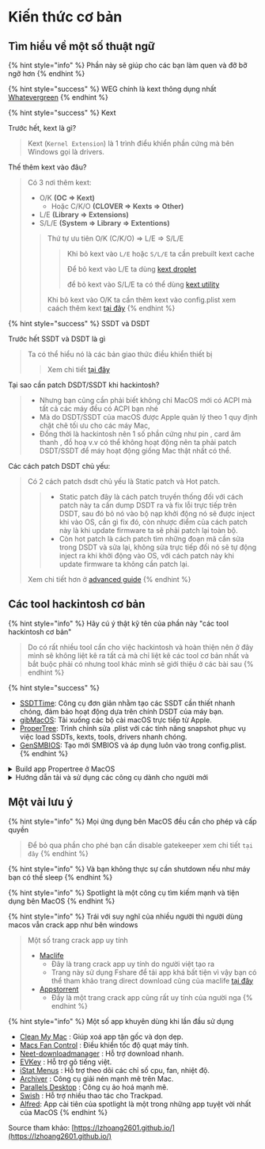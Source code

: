 # Kiến thức cơ bản

## Tìm hiểu về một số thuật ngữ

{% hint style="info" %}
Phần này sẽ giúp cho các bạn làm quen và đỡ bỡ ngỡ hơn
{% endhint %}

{% hint style="success" %}
WEG chính là kext thông dụng nhất [Whatevergreen](https://github.com/acidanthera/WhateverGreen/releases)
{% endhint %}

{% hint style="success" %}
Kext

Trước hết, kext là gì?&#x20;

> Kext (`Kernel Extension`) là 1 trình điểu khiển phần cứng mà bên Windows gọi là drivers.&#x20;

Thế thêm kext vào đâu?

> Có 3 nơi thêm kext:
>
> * O/K **(OC ⇒ Kext)**&#x20;
>   * Hoặc C/K/O **(CLOVER ⇒ Kexts ⇒ Other)**
> * L/E **(Library ⇒ Extensions)**
> * S/L/E **(System ⇒ Library ⇒ Extentions)**
>
> > Thứ tự ưu tiên O/K (C/K/O) ⇒ L/E ⇒ S/L/E&#x20;
> >
> > > Khi bỏ kext vào `L/E` hoặc `S/L/E` ta cần prebuilt kext cache
> > >
> > > Để bỏ kext vào L/E ta dùng [kext droplet](https://github.com/chris1111/Kext-Droplet-Big-Sur/releases)
> > >
> > > &#x20;để bỏ kext vào S/L/E ta có thể dùng [kext utility](https://taimienphi.vn/download-kext-utility-for-mac-34434)
> >
> > Khi bỏ kext vào O/K ta cần thêm kext vào config.plist xem caách thêm kext [tại đây](tim-hieu-chi-tiet-ve-config.plist.md#cach-oc\_snapshot)
{% endhint %}

{% hint style="success" %}
SSDT và DSDT

Trước hết SSDT và DSDT là gì&#x20;

> Ta có thể hiểu nó là các bản giao thức điều khiển thiết bị
>
> > Xem chi tiết [tại đây](https://en.wikipedia.org/wiki/Advanced\_Configuration\_and\_Power\_Interface)

Tại sao cần patch DSDT/SSDT khi hackintosh?

> * Nhưng bạn cũng cần phải biết không chỉ MacOS mới có ACPI mà tất cả các máy đều có ACPI bạn nhé
> * Mà do DSDT/SSDT của macOS được Apple quản lý theo 1 quy định chặt chẽ tối ưu cho các máy Mac,&#x20;
> * Đồng thời là hackintosh nên 1 số phần cứng như pin , card âm thanh , đồ hoạ v.v có thể không hoạt động nên ta phải patch DSDT/SSDT để máy hoạt động giống Mac thật nhất có thể.

Các cách patch DSDT chủ yếu:

> Có 2 cách patch dsdt chủ yếu là Static patch và Hot patch.
>
> > * Static patch đây là cách patch truyền thống đối với cách patch này ta cần dump DSDT ra và fix lỗi trực tiếp trên DSDT, sau đó bỏ nó vào bộ nạp khởi động nó sẽ được inject khi vào OS, cần gì fix đó, còn nhược điểm của cách patch này là khi update firmware ta sẽ phải patch lại toàn bộ.
> > * Còn hot patch là cách patch tìm những đoạn mã cần sửa trong DSDT và sửa lại, không sửa trực tiếp đối nó sẽ tự động inject ra khi khởi động vào OS, với cách patch này khi update firmware ta không cần patch lại.
>
> Xem chi tiết hơn ở [advanced guide](https://app.gitbook.com/o/B8HM8XRPfWObZ0DhTF5r/s/WaDTVx2hJ0rjBEHrlRj9/)
{% endhint %}

## Các tool hackintosh cơ bản

{% hint style="info" %}
Hãy cú ý thật kỹ tên của phần này "các tool hackintosh cơ bản"

> Do có rất nhiều tool cần cho việc hackintosh và hoàn thiện nên ở đây mình sẽ không liệt kê ra tất cả mà chỉ liệt kê các tool cơ bản nhất và bắt buộc phải có nhưng tool khác mình sẽ giới thiệu ở các bài sau
{% endhint %}

{% hint style="success" %}
* [SSDTTime](https://github.com/corpnewt/SSDTTime): Công cụ đơn giản nhằm tạo các SSDT cần thiết nhanh chóng, đảm bảo hoạt động dựa trên chính DSDT của máy bạn.
* [gibMacOS](https://github.com/corpnewt/gibMacOS): Tải xuống các bộ cài macOS trực tiếp từ Apple.
* [ProperTree](https://github.com/corpnewt/ProperTree): Trình chỉnh sửa .plist với các tính năng snapshot phục vụ việc load SSDTs, kexts, tools, drivers nhanh chóng.
* [GenSMBIOS](https://github.com/corpnewt/GenSMBIOS): Tạo mới SMBIOS và áp dụng luôn vào trong config.plist.
{% endhint %}

<details>

<summary>Build app Propertree ở MacOS</summary>

* B1: Tải [ProperTree](https://github.com/corpnewt/ProperTree)
* B2: Giải nén và mở folder `Scripts`.
* B3: Mở file ​​`buildapp-select.command`

[![](https://camo.githubusercontent.com/69d381c3f92bba5bd9043eec975defb4de3c566388390fdd1c3d65a94427481e/68747470733a2f2f6c68352e676f6f676c6575736572636f6e74656e742e636f6d2f377567313468485f6a41423249564d5234336e374b50574a566f685847553632484632726a4e724158787650496f474a70417234506145616f7847746f687458676134346f714937517a716339735054797973397559734b654c654d674c4859486f4345514948384e506330416d657135696a36654d76563957746753496a744b70564e6b7646373d7330)](https://camo.githubusercontent.com/69d381c3f92bba5bd9043eec975defb4de3c566388390fdd1c3d65a94427481e/68747470733a2f2f6c68352e676f6f676c6575736572636f6e74656e742e636f6d2f377567313468485f6a41423249564d5234336e374b50574a566f685847553632484632726a4e724158787650496f474a70417234506145616f7847746f687458676134346f714937517a716339735054797973397559734b654c654d674c4859486f4345514948384e506330416d657135696a36654d76563957746753496a744b70564e6b7646373d7330)

* B4: Chọn phiên bản python
  * Tuỳ theo sở thích mà các bạn chọn phiên bản phù hợp&#x20;
    * Nhưng ở đây mình khuyến khích các bạn nên chọn bản đầu tiên.&#x20;
  * Nếu như các bạn chưa cài đặt python thì sript sẽ cài cho bạn việc của bạn chỉ là xác nhận muốn cài hay không bằng cách nhập `y` hoặc `n`
* B5: Các bạn ra ngoài folder sẽ thấy có app `ProperTree`  chỉ cần kéo nó vào `applications` để sử dụng

[![](https://camo.githubusercontent.com/cf1d910d585155aa6587d3ef23c9e0da397ca0101ccaa809ac454d5a3d88f689/68747470733a2f2f6c68332e676f6f676c6575736572636f6e74656e742e636f6d2f6d47456356337a6172445f7a7469585a32315a474c6559567965646a524c6b4451334a7955646136543632585a34535f6750374c6936735146585f374733796b7a4f6d53704d426e755a532d7a3134713859416463455831545843384463455f6a347750536e564c41774c72626d7567686a6873366b6e2d4567436f427454704f7139346a6363313d7330)](https://camo.githubusercontent.com/cf1d910d585155aa6587d3ef23c9e0da397ca0101ccaa809ac454d5a3d88f689/68747470733a2f2f6c68332e676f6f676c6575736572636f6e74656e742e636f6d2f6d47456356337a6172445f7a7469585a32315a474c6559567965646a524c6b4451334a7955646136543632585a34535f6750374c6936735146585f374733796b7a4f6d53704d426e755a532d7a3134713859416463455831545843384463455f6a347750536e564c41774c72626d7567686a6873366b6e2d4567436f427454704f7139346a6363313d7330)

[![](https://camo.githubusercontent.com/d30a1787dbf3cfe98912ab888e9b9f87fdf069a63f4a0140aa7ddc8326cbd40b/68747470733a2f2f6c68352e676f6f676c6575736572636f6e74656e742e636f6d2f376f55366c333563754a525449547a64674f707839704941597367316c59586e41323544345a7a7038344154616f765a7832306f733650596874376e5a655f47474538444d44544143595573666d6b424e3874416a6a32386a4b64483648372d6752723363506d6c61474f6f4d75363365346c6279307457426a7644687755784a687a7839594b713d7330)](https://camo.githubusercontent.com/d30a1787dbf3cfe98912ab888e9b9f87fdf069a63f4a0140aa7ddc8326cbd40b/68747470733a2f2f6c68352e676f6f676c6575736572636f6e74656e742e636f6d2f376f55366c333563754a525449547a64674f707839704941597367316c59586e41323544345a7a7038344154616f765a7832306f733650596874376e5a655f47474538444d44544143595573666d6b424e3874416a6a32386a4b64483648372d6752723363506d6c61474f6f4d75363365346c6279307457426a7644687755784a687a7839594b713d7330)

</details>

<details>

<summary>Hướng dẫn tải và sử dụng các công cụ dành cho người mới</summary>

B1: Truy cập vào link tải tool cần dùng

B2: nhấn vào `Code --> Download zip`

![](<../.gitbook/assets/image (1).png>)

B3: Giải nén và truy cập vào folder của tool

B4: Chạy tool lên thôi

* Đối với Windows thì chạy file có đuôi`.bat`
* Đối với MacOS thì chạy file có đuôi `.command`
* Đối với Linux thì chạy file `.py`

![](<../.gitbook/assets/image (2).png>)

B5: Bắt đầu sử dụng

</details>

## Một vài lưu ý

{% hint style="info" %}
Mọi ứng dụng bên MacOS đều cần cho phép và cấp quyền

> Để bỏ qua phần cho phé bạn cần disable gatekeeper xem chi tiết `tại đây`
{% endhint %}

{% hint style="info" %}
Và bạn không thực sự cần shutdown nếu như máy  bạn có thể sleep
{% endhint %}

{% hint style="info" %}
Spotlight là một công cụ tìm kiếm mạnh và tiện dụng bên MacOS
{% endhint %}

{% hint style="info" %}
Trái với suy nghĩ của nhiều người thì người dùng macos vẫn crack app như bên windows

> Một số trang crack app uy tính
>
> * [Maclife](https://maclife.io/)&#x20;
>   * Đây là trang crack app uy tính do người việt tạo ra&#x20;
>   * Trang này sử dụng Fshare để tải app khá bất tiện vì vậy bạn có thể tham khảo trang direct download cũng của maclife [tại đây](https://maclife.me/)
> * [Appstorrent](https://appstorrent.ru/)
>   * Đầy là một trang crack app cũng rất uy tính của người nga
{% endhint %}

{% hint style="info" %}
Một số app khuyên dùng khi lần đầu sử dụng&#x20;

* [Clean My Mac](https://maclife.vn/cleanmymac-x4-cong-cu-don-dep-toi-uu-he-thong-hieu-qua-nhat.html) : Giúp xoá app tận gốc và dọn dẹp.
* [Macs Fan Control](https://maclife.vn/huong-dan-cai-dat-va-cau-hinh-macs-fan-control.html) : Điều khiển tốc độ quạt máy tính.
* [Neet-downloadmanager](https://www.neatdownloadmanager.com/index.php/en/) : Hỗ trợ download nhanh.
* [EVKey](https://evkeyvn.com/) : Hỗ trợ gõ tiếng việt.&#x20;
* [iStat Menus](https://maclife.vn/istat-menus-theo-doi-thong-tren-menubar.html) : Hỗ trợ theo dõi các chỉ số cpu, fan, nhiệt độ.&#x20;
* [Archiver](https://maclife.vn/archiver-phan-mem-nen-giai-nen-nho-gon-manh-me.html) : Công cụ giải nén mạnh mẽ trên Mac.
* [Parallels Desktop](https://maclife.vn/parallels-desktop-16-for-mac-ho-tro-cai-windows-tren-mac-ban-moi-nhat.html) :  Công cụ ảo hoá mạnh mẽ.
* [Swish](https://maclife.vn/swish-ho-tro-them-rat-nhieu-thao-tac-tren-trackpad.html) : Hỗ trợ nhiều thao tác cho Trackpad.&#x20;
* [Alfred](https://maclife.io/alfred-powerpack-5-cong-cu-tuyet-voi-thay-the-cho-spotlight.html): App cài tiên của spotlight là một trong những app tuyệt vời nhất của MacOS
{% endhint %}

Source tham khảo: [https://lzhoang2601.github.io/](https://lzhoang2601.github.io/)
